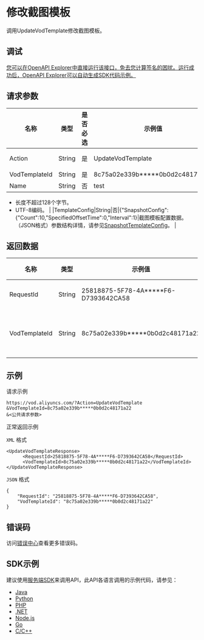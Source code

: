 # 修改截图模板

调用UpdateVodTemplate修改截图模板。

## 调试

[您可以在OpenAPI Explorer中直接运行该接口，免去您计算签名的困扰。运行成功后，OpenAPI Explorer可以自动生成SDK代码示例。](https://api.aliyun.com/#product=vod&api=UpdateVodTemplate&type=RPC&version=2017-03-21)

## 请求参数

|名称|类型|是否必选|示例值|描述|
|--|--|----|---|--|
|Action|String|是|UpdateVodTemplate|系统规定参数。取值：**UpdateVodTemplate**。 |
|VodTemplateId|String|是|8c75a02e339b\*\*\*\*\*0b0d2c48171a22|截图模板ID。 |
|Name|String|否|test|模板名称。

 -   长度不超过128个字节。
-   UTF-8编码。 |
|TemplateConfig|String|否|\{"SnapshotConfig":\{"Count":10,"SpecifiedOffsetTime":0,"Interval":1\}|截图模板配置数据。（JSON格式）参数结构详情，请参见[SnapshotTemplateConfig](~~98618~~)。 |

## 返回数据

|名称|类型|示例值|描述|
|--|--|---|--|
|RequestId|String|25818875-5F78-4A\*\*\*\*\*F6-D7393642CA58|请求ID。 |
|VodTemplateId|String|8c75a02e339b\*\*\*\*\*0b0d2c48171a22|截图模板ID。 |

## 示例

请求示例

```
https://vod.aliyuncs.com/?Action=UpdateVodTemplate
&VodTemplateId=8c75a02e339b*****0b0d2c48171a22
&<公共请求参数>
```

正常返回示例

`XML` 格式

```
<UpdateVodTemplateResponse>
      <RequestId>25818875-5F78-4A*****F6-D7393642CA58</RequestId>
	  <VodTemplateId>8c75a02e339b*****0b0d2c48171a22</VodTemplateId>
</UpdateVodTemplateResponse>
```

`JSON` 格式

```
{
    "RequestId": "25818875-5F78-4A*****F6-D7393642CA58",
    "VodTemplateId": "8c75a02e339b*****0b0d2c48171a22"
}
```

## 错误码

访问[错误中心](https://error-center.aliyun.com/status/product/vod)查看更多错误码。

## SDK示例

建议使用[服务端SDK](~~101789~~)来调用API，此API各语言调用的示例代码，请参见：

-   [Java](~~61063~~)
-   [Python](~~61054~~)
-   [PHP](~~61069~~)
-   [.NET](~~84750~~)
-   [Node.js](~~101396~~)
-   [Go](~~101411~~)
-   [C/C++](~~101261~~)

